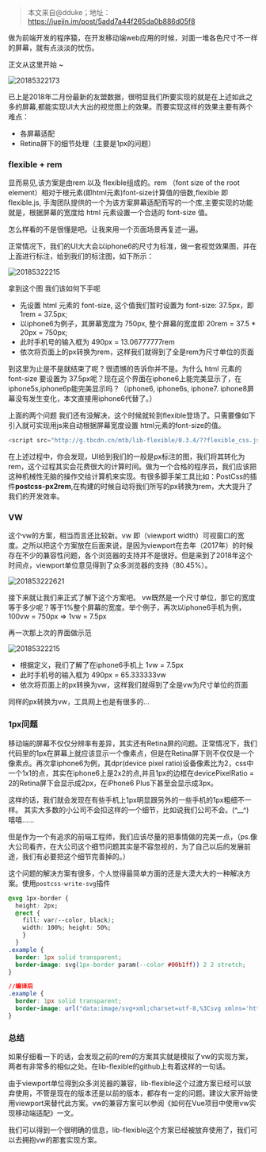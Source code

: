 > 本文来自@dduke；地址：https://juejin.im/post/5add7a44f265da0b886d05f8

做为前端开发的程序猿，在开发移动端web应用的时候，对面一堆各色尺寸不一样的屏幕，就有点淡淡的忧伤。

正文从这里开始 ~

![20185322173](http://cdn.chenrf.com/20185322173.png)

已上是2018年二月份最新的友盟数据，很明显我们所要实现的就是在上述如此之多的屏幕,都能实现UI大大出的视觉图上的效果。而要实现这样的效果主要有两个难点：

- 各屏幕适配
- Retina屏下的细节处理（主要是1px的问题）

### flexible + rem

显而易见,该方案是由rem 以及 flexible组成的。rem （font size of the root element）相对于根元素(即html元素)font-size计算值的倍数,flexible 即 flexible.js, 手淘团队提供的一个为该方案屏幕适配而写的一个库,主要实现的功能就是，根据屏幕的宽度给 html 元素设置一个合适的 font-size 值。

怎么样看的不是很懂是吧。让我来用一个页面场景再复述一遍。

正常情况下，我们的UI大大会以iphone6的尺寸为标准，做一套视觉效果图，并在上面进行标注，给到我们的标注图，如下所示：

![20185322215](http://cdn.chenrf.com/20185322215.png)

拿到这个图 我们该如何下手呢

- 先设置 html 元素的 font-size, 这个值我们暂时设置为 font-size: 37.5px，即1rem = 37.5px;
- 以iphone6为例子，其屏幕宽度为 750px, 整个屏幕的宽度即 20rem = 37.5 * 20px = 750px;
- 此时手机号的输入框为 490px = 13.06777777rem
- 依次将页面上的px转换为rem，这样我们就得到了全是rem为尺寸单位的页面

到这里为止是不是就结束了呢 ? 很遗憾的告诉你并不是。为什么 html 元素的 font-size 要设置为 37.5px呢？现在这个界面在iphone6上能完美显示了，在iphone5s,iphone6p能完美显示吗？（iphone6, iphone6s, iphone7. iphone8屏幕没有发生变化，本文直接用iphone6代替了。）

上面的两个问题 我们还有没解决，这个时候就轮到flexible登场了。只需要像如下引入就可实现用js来自动根据屏幕宽度设置 html元素的font-size的值。

```js
<script src="http://g.tbcdn.cn/mtb/lib-flexible/0.3.4/??flexible_css.js,flexible.js"></script>
```

在上述过程中，你会发现，UI给到我们的一般是px标注的图，我们将其转化为rem，这个过程其实会花费很大的计算时间。做为一个合格的程序员，我们应该把这种机械性无脑的操作交给计算机来实现。有很多脚手架工具比如：PostCss的插件**postcss-px2rem**,在构建的时候自动将我们所写的px转换为rem，大大提升了我们的开发效率。

### VW

这个vw的方案，相当而言还比较新。vw 即（viewport width）可视窗口的宽度。之所以把这个方案放在后面来说，是因为viewport在去年（2017年）的时候存在不少的兼容性问题，各个浏览器的支持并不是很好。但是来到了2018年这个时间点，viewport单位意见得到了众多浏览器的支持（80.45%）。

![201853222621](http://cdn.chenrf.com/201853222621.png)

接下来就让我们来正式了解下这个方案吧。 vw既然是一个尺寸单位，那它的宽度等于多少呢？等于1%整个屏幕的宽度。举个例子，再次以iphone6手机为例，100vw = 750px => 1vw = 7.5px

再一次那上次的界面做示范

![20185322215](http://cdn.chenrf.com/20185322215.png)

- 根据定义，我们了解了在iphone6手机上 1vw = 7.5px
- 此时手机号的输入框为 490px = 65.333333vw
- 依次将页面上的px转换为vw，这样我们就得到了全是vw为尺寸单位的页面

同样的px转换为vw，工具网上也是有很多的...

### 1px问题

移动端的屏幕不仅仅分辨率有差异，其实还有Retina屏的问题。正常情况下，我们代码里的1px在屏幕上就应该显示一个像素点，但是在Retina屏下则不仅仅是一个像素点。再次拿iphone6为例，其dpr(device pixel ratio)设备像素比为2，css中一个1x1的点，其实在iphone6上是2x2的点,并且1px的边框在devicePixelRatio = 2的Retina屏下会显示成2px，在iPhone6 Plus下甚至会显示成3px。

这样的话，我们就会发现在有些手机上1px明显跟另外的一些手机的1px粗细不一样。 其实大多数的小公司不会扣这样的一个细节，比如说我们公司不会。(^__^) 嘻嘻……

但是作为一个有追求的前端工程师，我们应该尽量的把事情做的完美一点，（ps.像大公司看齐，在大公司这个细节问题其实是不容忽视的，为了自己以后的发展前途，我们有必要把这个细节完善掉的。）

这个问题的解决方案有很多，个人觉得最简单方面的还是大漠大大的一种解决方案。使用`postcss-write-svg`插件

```css
@svg 1px-border {
  height: 2px;
  @rect {
    fill: var(--color, black);
    width: 100%; height: 50%;
    }
  }
.example {
  border: 1px solid transparent;
  border-image: svg(1px-border param(--color #00b1ff)) 2 2 stretch;
}

//编译后
.example {
  border: 1px solid transparent;
  border-image: url("data:image/svg+xml;charset=utf-8,%3Csvg xmlns='http://www.w3.org/2000/svg' height='2px'%3E%3Crect fill='%2300b1ff' width='100%25' height='50%25'/%3E%3C/svg%3E") 2 2 stretch;
}
```

### 总结

如果仔细看一下的话，会发现之前的rem的方案其实就是模拟了vw的实现方案，两者有非常多的相似之处。在lib-flexible的github上有着这样的一句话。

由于viewport单位得到众多浏览器的兼容，lib-flexible这个过渡方案已经可以放弃使用，不管是现在的版本还是以前的版本，都存有一定的问题。建议大家开始使用viewport来替代此方案。vw的兼容方案可以参阅《如何在Vue项目中使用vw实现移动端适配》一文。

我们可以得到一个很明确的信息，lib-flexible这个方案已经被放弃使用了，我们可以去拥抱vw的那套实现方案。